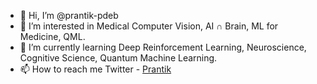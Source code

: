 - 👋 Hi, I’m @prantik-pdeb
- 👀 I’m interested in Medical Computer Vision, AI ∩ Brain, ML for Medicine, QML. 
- 🌱 I’m currently learning Deep Reinforcement Learning, Neuroscience, Cognitive Science, Quantum Machine Learning.
- 📫 How to reach me 
     Twitter - [Prantik](https://twitter.com/prantikDebAI)
<!---
prantik-pdeb/prantik-pdeb is a ✨ special ✨ repository because its `README.md` (this file) appears on your GitHub profile.
You can click the Preview link to take a look at your changes.
--->
